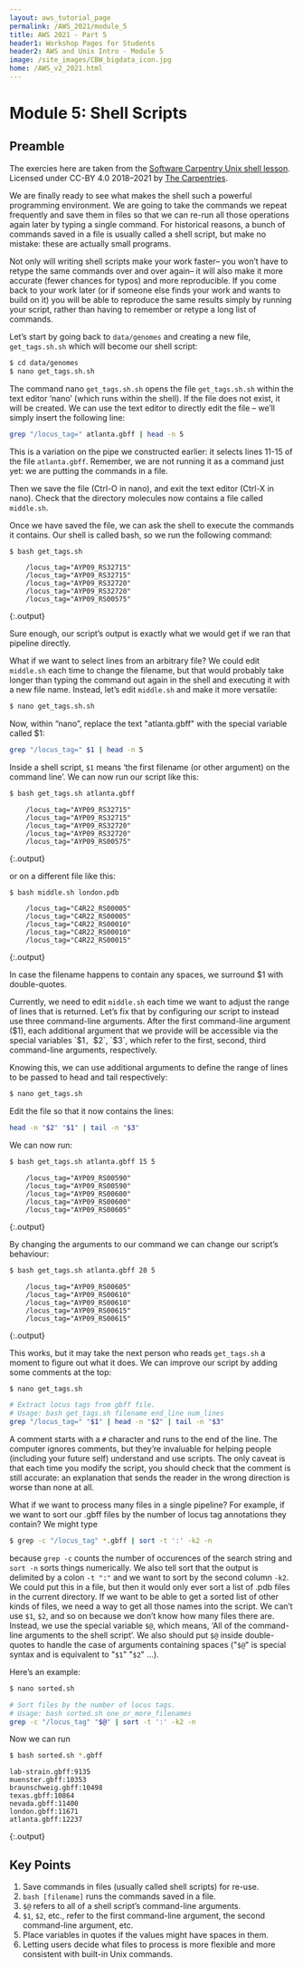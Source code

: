 ```yaml
---
layout: aws_tutorial_page
permalink: /AWS_2021/module_5
title: AWS 2021 - Part 5
header1: Workshop Pages for Students
header2: AWS and Unix Intro - Module 5
image: /site_images/CBW_bigdata_icon.jpg
home: /AWS_v2_2021.html
---
```


# Module 5: Shell Scripts

## Preamble

The exercies here are taken from the [Software Carpentry Unix shell lesson](http://swcarpentry.github.io/shell-novice). Licensed under CC-BY 4.0 2018–2021 by [The Carpentries](https://carpentries.org).

We are finally ready to see what makes the shell such a powerful programming environment. We are going to take the commands we repeat frequently and save them in files so that we can re-run all those operations again later by typing a single command. For historical reasons, a bunch of commands saved in a file is usually called a shell script, but make no mistake: these are actually small programs.

Not only will writing shell scripts make your work faster– you won’t have to retype the same commands over and over again– it will also make it more accurate (fewer chances for typos) and more reproducible. If you come back to your work later (or if someone else finds your work and wants to build on it) you will be able to reproduce the same results simply by running your script, rather than having to remember or retype a long list of commands.

Let’s start by going back to `data/genomes` and creating a new file, `get_tags.sh.sh` which will become our shell script:

```bash
$ cd data/genomes
$ nano get_tags.sh.sh
```

The command nano `get_tags.sh.sh` opens the file `get_tags.sh.sh` within the text editor ‘nano’ (which runs within the shell). If the file does not exist, it will be created. We can use the text editor to directly edit the file – we’ll simply insert the following line:

```bash
grep "/locus_tag=" atlanta.gbff | head -n 5
```

This is a variation on the pipe we constructed earlier: it selects lines 11-15 of the file `atlanta.gbff`. Remember, we are not running it as a command just yet: we are putting the commands in a file.

Then we save the file (Ctrl-O in nano), and exit the text editor (Ctrl-X in nano). Check that the directory molecules now contains a file called `middle.sh`.

Once we have saved the file, we can ask the shell to execute the commands it contains. Our shell is called bash, so we run the following command:

```bash
$ bash get_tags.sh
```

```
    /locus_tag="AYP09_RS32715"
    /locus_tag="AYP09_RS32715"
    /locus_tag="AYP09_RS32720"
    /locus_tag="AYP09_RS32720"
    /locus_tag="AYP09_RS00575"
```
{:.output}

Sure enough, our script’s output is exactly what we would get if we ran that pipeline directly.

What if we want to select lines from an arbitrary file? We could edit `middle.sh` each time to change the filename, but that would probably take longer than typing the command out again in the shell and executing it with a new file name. Instead, let’s edit `middle.sh` and make it more versatile:

```bash
$ nano get_tags.sh.sh
```

Now, within “nano”, replace the text "atlanta.gbff" with the special variable called $1:

```bash
grep "/locus_tag=" $1 | head -n 5
```

Inside a shell script, `$1` means ‘the first filename (or other argument) on the command line’. We can now run our script like this:

```bash
$ bash get_tags.sh atlanta.gbff
```

```
    /locus_tag="AYP09_RS32715"
    /locus_tag="AYP09_RS32715"
    /locus_tag="AYP09_RS32720"
    /locus_tag="AYP09_RS32720"
    /locus_tag="AYP09_RS00575"
```
{:.output}


or on a different file like this:

```
$ bash middle.sh london.pdb
```

```
    /locus_tag="C4R22_RS00005"
    /locus_tag="C4R22_RS00005"
    /locus_tag="C4R22_RS00010"
    /locus_tag="C4R22_RS00010"
    /locus_tag="C4R22_RS00015"
```
{:.output}


In case the filename happens to contain any spaces, we surround $1 with double-quotes.

Currently, we need to edit `middle.sh` each time we want to adjust the range of lines that is returned. Let’s fix that by configuring our script to instead use three command-line arguments. After the first command-line argument ($1), each additional argument that we provide will be accessible via the special variables `$1`, `$2`, `$3`, which refer to the first, second, third command-line arguments, respectively.

Knowing this, we can use additional arguments to define the range of lines to be passed to head and tail respectively:

```bash
$ nano get_tags.sh
```

Edit the file so that it now contains the lines:

```bash
head -n "$2" "$1" | tail -n "$3"
```

We can now run:

```bash
$ bash get_tags.sh atlanta.gbff 15 5
```

```
    /locus_tag="AYP09_RS00590"
    /locus_tag="AYP09_RS00590"
    /locus_tag="AYP09_RS00600"
    /locus_tag="AYP09_RS00600"
    /locus_tag="AYP09_RS00605"
```
{:.output}

By changing the arguments to our command we can change our script’s behaviour:

```bash
$ bash get_tags.sh atlanta.gbff 20 5
```

```
    /locus_tag="AYP09_RS00605"
    /locus_tag="AYP09_RS00610"
    /locus_tag="AYP09_RS00610"
    /locus_tag="AYP09_RS00615"
    /locus_tag="AYP09_RS00615"
```
{:.output}

This works, but it may take the next person who reads `get_tags.sh` a moment to figure out what it does. We can improve our script by adding some comments at the top:

```bash
$ nano get_tags.sh
```

```bash
# Extract locus tags from gbff file.
# Usage: bash get_tags.sh filename end_line num_lines
grep "/locus_tag=" "$1" | head -n "$2" | tail -n "$3"
```

A comment starts with a `#` character and runs to the end of the line. The computer ignores comments, but they’re invaluable for helping people (including your future self) understand and use scripts. The only caveat is that each time you modify the script, you should check that the comment is still accurate: an explanation that sends the reader in the wrong direction is worse than none at all.

What if we want to process many files in a single pipeline? For example, if we want to sort our .gbff files by the number of locus tag annotations they contain? We might type

```bash
$ grep -c "/locus_tag" *.gbff | sort -t ':' -k2 -n
```

because `grep -c` counts the number of occurences of the search string and `sort -n` sorts things numerically. We also tell sort that the output is delimited by a colon `-t ":"` and we want to sort by the second column `-k2`. We could put this in a file, but then it would only ever sort a list of .pdb files in the current directory. If we want to be able to get a sorted list of other kinds of files, we need a way to get all those names into the script. We can’t use `$1`, `$2`, and so on because we don’t know how many files there are. Instead, we use the special variable `$@`, which means, ‘All of the command-line arguments to the shell script’. We also should put `$@` inside double-quotes to handle the case of arguments containing spaces ("`$@`" is special syntax and is equivalent to "`$1`" "`$2`" …).

Here’s an example:

```bash
$ nano sorted.sh
```

```bash
# Sort files by the number of locus tags.
# Usage: bash sorted.sh one_or_more_filenames
grep -c "/locus_tag" "$@" | sort -t ':' -k2 -n
```

Now we can run

```bash
$ bash sorted.sh *.gbff
```

```
lab-strain.gbff:9135
muenster.gbff:10353
braunschweig.gbff:10498
texas.gbff:10864
nevada.gbff:11400
london.gbff:11671
atlanta.gbff:12237
```
{:.output}

## Key Points

1. Save commands in files (usually called shell scripts) for re-use.
2. `bash [filename]` runs the commands saved in a file.
3. `$@` refers to all of a shell script’s command-line arguments.
4. `$1`, `$2`, etc., refer to the first command-line argument, the second command-line argument, etc.
5. Place variables in quotes if the values might have spaces in them.
6. Letting users decide what files to process is more flexible and more consistent with built-in Unix commands.






















